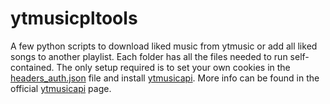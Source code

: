 # ytmusicpltools
A few python scripts to download liked music from ytmusic or add all liked songs to another playlist.
Each folder has all the files needed to run self-contained.
The only setup required is to set your own cookies in the [headers_auth.json](../ytmusic_likeToPL/headers_auth.json) file and install [ytmusicapi](https://github.com/sigma67/ytmusicapi). 
More info can be found in the official [ytmusicapi](https://github.com/sigma67/ytmusicapi) page.
